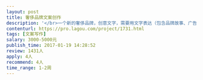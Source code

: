 ```yaml
---                
layout: post       
title: 奢侈品牌文案创作           
description: '</br>一个新的奢侈品牌，创意文字，需要用文字表达（包含品牌故事、广告）大约字数3000-5000字。</br>我们正在找寻有创意的文案专才 为新的奢侈品牌（珠宝）制作文案。需要长期合作。</br>'     
contenturl: https://pro.lagou.com/project/1731.html      
tags: [文案写作]            
salary: 3000-5000元          
publish_time: 2017-01-19 14:28:52         
review: 1431人                   
apply: 4人                   
recommend: 4人                   
time_range: 1-2周              
---                 
```

